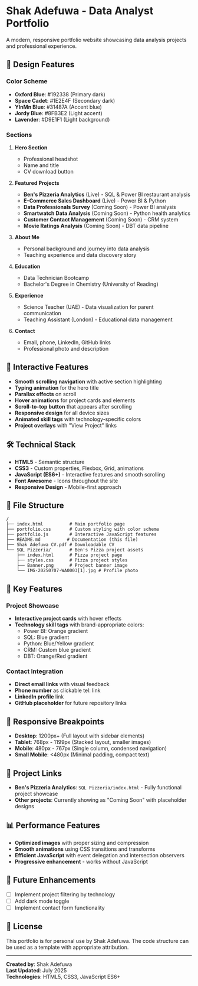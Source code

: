 # Shak Adefuwa - Data Analyst Portfolio

A modern, responsive portfolio website showcasing data analysis projects and professional experience.

## 🎨 Design Features

### Color Scheme
- **Oxford Blue**: #192338 (Primary dark)
- **Space Cadet**: #1E2E4F (Secondary dark)
- **YlnMn Blue**: #31487A (Accent blue)
- **Jordy Blue**: #8FB3E2 (Light accent)
- **Lavender**: #D9E1F1 (Light background)

### Sections

1. **Hero Section**
   - Professional headshot
   - Name and title
   - CV download button

2. **Featured Projects**
   - **Ben's Pizzeria Analytics** (Live) - SQL & Power BI restaurant analysis
   - **E-Commerce Sales Dashboard** (Live) - Power BI & Python
   - **Data Professionals Survey** (Coming Soon) - Power BI analysis
   - **Smartwatch Data Analysis** (Coming Soon) - Python health analytics
   - **Customer Contact Management** (Coming Soon) - CRM system
   - **Movie Ratings Analysis** (Coming Soon) - DBT data pipeline

3. **About Me**
   - Personal background and journey into data analysis
   - Teaching experience and data discovery story

4. **Education**
   - Data Technician Bootcamp
   - Bachelor's Degree in Chemistry (University of Reading)

5. **Experience**
   - Science Teacher (UAE) - Data visualization for parent communication
   - Teaching Assistant (London) - Educational data management

6. **Contact**
   - Email, phone, LinkedIn, GitHub links
   - Professional photo and description

## 🚀 Interactive Features

- **Smooth scrolling navigation** with active section highlighting
- **Typing animation** for the hero title
- **Parallax effects** on scroll
- **Hover animations** for project cards and elements
- **Scroll-to-top button** that appears after scrolling
- **Responsive design** for all device sizes
- **Animated skill tags** with technology-specific colors
- **Project overlays** with "View Project" links

## 🛠 Technical Stack

- **HTML5** - Semantic structure
- **CSS3** - Custom properties, Flexbox, Grid, animations
- **JavaScript (ES6+)** - Interactive features and smooth scrolling
- **Font Awesome** - Icons throughout the site
- **Responsive Design** - Mobile-first approach

## 📁 File Structure

```
/
├── index.html          # Main portfolio page
├── portfolio.css       # Custom styling with color scheme
├── portfolio.js        # Interactive JavaScript features
├── README.md          # Documentation (this file)
├── Shak Adefuwa CV.pdf # Downloadable CV
└── SQL Pizzeria/       # Ben's Pizza project assets
    ├── index.html      # Pizza project page
    ├── styles.css      # Pizza project styles
    ├── Banner.png      # Project banner image
    └── IMG-20250707-WA0003[1].jpg # Profile photo
```

## 🎯 Key Features

### Project Showcase
- **Interactive project cards** with hover effects
- **Technology skill tags** with brand-appropriate colors:
  - Power BI: Orange gradient
  - SQL: Blue gradient
  - Python: Blue/Yellow gradient
  - CRM: Custom blue gradient
  - DBT: Orange/Red gradient

### Contact Integration
- **Direct email links** with visual feedback
- **Phone number** as clickable tel: link
- **LinkedIn profile** link
- **GitHub placeholder** for future repository links

## 📱 Responsive Breakpoints

- **Desktop**: 1200px+ (Full layout with sidebar elements)
- **Tablet**: 768px - 1199px (Stacked layout, smaller images)
- **Mobile**: 480px - 767px (Single column, condensed navigation)
- **Small Mobile**: <480px (Minimal padding, compact text)

## 🔗 Project Links

- **Ben's Pizzeria Analytics**: `SQL Pizzeria/index.html` - Fully functional project showcase
- **Other projects**: Currently showing as "Coming Soon" with placeholder designs

## 📊 Performance Features

- **Optimized images** with proper sizing and compression
- **Smooth animations** using CSS transitions and transforms
- **Efficient JavaScript** with event delegation and intersection observers
- **Progressive enhancement** - works without JavaScript


## 🔄 Future Enhancements

- [ ] Implement project filtering by technology
- [ ] Add dark mode toggle
- [ ] Implement contact form functionality

## 📄 License

This portfolio is for personal use by Shak Adefuwa. The code structure can be used as a template with appropriate attribution.

---

**Created by**: Shak Adefuwa  
**Last Updated**: July 2025  
**Technologies**: HTML5, CSS3, JavaScript ES6+ 
